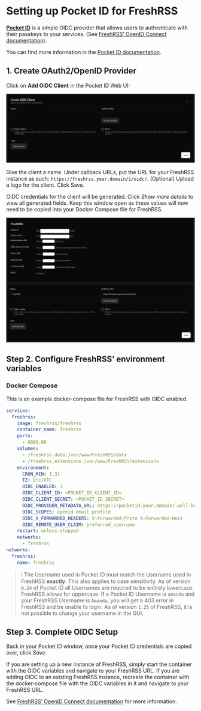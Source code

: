 # Setting up Pocket ID for FreshRSS

**[Pocket ID](https://github.com/stonith404/pocket-id)** is a simple OIDC provider that allows users to authenticate with their passkeys to your services.
(See [FreshRSS’ OpenID Connect documentation](16_OpenID-Connect.md)).

You can find more information in the [Pocket ID documentation](https://docs.pocket-id.org/introduction).

## 1. Create OAuth2/OpenID Provider

Click on **Add OIDC Client** in the Pocket ID Web UI:

![pocket-id-1](../img/admins/pocket-id-1.png)

Give the client a name. Under callback URLs, put the URL for your FreshRSS instance as such:
`https://freshrss.your.domain/i/oidc/`.
(Optional) Upload a logo for the client. Click Save.

OIDC credentials for the client will be generated. Click *Show more details* to view all generated fields.
Keep this window open as these values will now need to be copied into your Docker Compose file for FreshRSS.

![pocket-id-1](../img/admins/pocket-id-2.png)

## Step 2. Configure FreshRSS’ environment variables

### Docker Compose

This is an example docker-compose file for FreshRSS with OIDC enabled.

```yaml
services:
  freshrss:
    image: freshrss/freshrss
    container_name: freshrss
    ports:
      - 8080:80
    volumes:
      - /freshrss_data:/var/www/FreshRSS/data
      - /freshrss_extensions:/var/www/FreshRSS/extensions
    environment:
      CRON_MIN: 1,31
      TZ: Etc/UTC
      OIDC_ENABLED: 1
      OIDC_CLIENT_ID: <POCKET_ID_CLIENT_ID>
      OIDC_CLIENT_SECRET: <POCKET_ID_SECRET>
      OIDC_PROVIDER_METADATA_URL: https://pocketid.your.domain/.well-known/openid-configuration
      OIDC_SCOPES: openid email profile
      OIDC_X_FORWARDED_HEADERS: X-Forwarded-Proto X-Forwarded-Host
      OIDC_REMOTE_USER_CLAIM: preferred_username
    restart: unless-stopped
    networks:
      - freshrss
networks:
  freshrss:
    name: freshrss
```

> ℹ️ The Username used in Pocket ID must match the Username used in FreshRSS **exactly**. This also applies to case sensitivity.
As of version `0.24` of Pocket ID all Usernames are required to be entirely lowercase. FreshRSS allows for uppercase.
If a Pocket ID Username is `amanda` and your FreshRSS Username is `Amanda`, you will get a 403 error in FreshRSS and be unable to login.
As of version `1.25` of FreshRSS, it is not possible to change your username in the GUI.

## Step 3. Complete OIDC Setup

Back in your Pocket ID window, once your Pocket ID credentials are copied over, click *Save*.

If you are setting up a new instance of FreshRSS, simply start the container with the OIDC variables and navigate to your FreshRSS URL.
If you are adding OIDC to an existing FreshRSS instance, recreate the container with the docker-compose file with the OIDC variables in it and navigate to your FreshRSS URL.

See [FreshRSS’ OpenID Connect documentation](16_OpenID-Connect.md) for more information.

